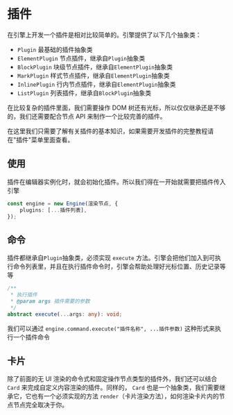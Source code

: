# 插件

在引擎上开发一个插件是相对比较简单的。引擎提供了以下几个抽象类：

-   `Plugin` 最基础的插件抽象类
-   `ElementPlugin` 节点插件，继承自`Plugin`抽象类
-   `BlockPlugin` 块级节点插件，继承自`ElementPlugin`抽象类
-   `MarkPlugin` 样式节点插件，继承自`ElementPlugin`抽象类
-   `InlinePlugin` 行内节点插件，继承自`ElementPlugin`抽象类
-   `ListPlugin` 列表插件，继承自`BlockPlugin`抽象类

在比较复杂的插件里面，我们需要操作 DOM 树还有光标，所以仅仅继承还是不够的，我们还需要配合节点 API 来制作一个比较完善的插件。

在这里我们只需要了解有关插件的基本知识，如果需要开发插件的完整教程请在"插件"菜单里面查看。

## 使用

插件在编辑器实例化时，就会初始化插件。所以我们得在一开始就需要把插件传入引擎

```ts
const engine = new Engine(渲染节点, {
	plugins: [...插件列表],
});
```

## 命令

插件都继承自`Plugin`抽象类，必须实现 `execute` 方法。引擎会把他们加入到可执行命令列表里，并且在执行插件命令时，引擎会帮助处理好光标位置、历史记录等等

```ts
/**
 * 执行插件
 * @param args 插件需要的参数
 */
abstract execute(...args: any): void;
```

我们可以通过 `engine.command.execute("插件名称", ...插件参数)` 这种形式来执行一个插件命令

## 卡片

除了前面的无 UI 渲染的命令式和固定操作节点类型的插件外，我们还可以结合 `Card` 来完成自定义内容渲染的插件。同样的， `Card` 也是一个抽象类，我们需要继承它，它也有一个必须实现的方法 `render`（卡片渲染方法），如何渲染卡片内的节点节点完全取决于你。
